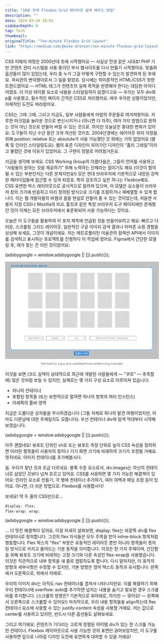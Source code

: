 ```yaml
---
title: "10분 만에 Flexbox Grid 레이아웃 쉽게 배우는 방법"
description: ""
date: 2024-03-29 10:03
sidebarDepth: 0
tag: Tech
thumbnail: 
originalTitle: "Ten-minute Flexbox Grid Layout"
link: "https://medium.com/@mike-dresser/ten-minute-flexbox-grid-layout-ab7631310293"
---
```



CSS 이해의 여정은 2000년대 초에 시작했어요 — 사실상 전생 같은 시대죠! PHP 기반 콘텐츠 관리 시스템을 사용 중이던 부서 웹사이트를 다시 만들기 시작했어요. 맞춤화 옵션들이 많이 있었는데, 우리 중 누가 그걸 어떻게 구현할 수 있는지 발견하게 된 후에요. 곽씨관의 변덕쟁이로서 그 일을 맡았죠. 당시에는 의미론적인 HTML/CSS가 핫한 트렌드였어요 — HTML 태그가 컨텐츠의 실제 목적을 반영해야 한다는 대담한 아이디어였죠. 더 이상 테이블 요소로 내용을 스타일링하지 않겠다고요 — 우리는 모두 div와 p를 사용했고, 필수적인 페이지 간격은 CSS로 처리했어요. 매우 우아한 상황이었지만, 자체적인 도전도 따라왔어요.

CSS는 그때 그때, 그리고 지금도, 일부 사람들에게 마법의 주문들로 여겨져왔어요. 지루한 마크업을 놀라운 것으로 변신시키거나 (아니면 더 자주), 여러 가지 방법으로 원하는 것이 아닌 것으로 만들어 버릴 수 있는 것으로. 하지만 오늘날은 중대한 변화가 있어요: 도구들이 지난 수년 동안 크게 개선된 것이죠. 2004년경에는 레이아웃 위치 지정을 위해 position: relative 또는 absolute가 사용 가능했던 것 외에는 거의 없었어요 (블록 및 인라인 스타일링도요). 웹의 표준 디자인이 되어가던 디자인이 “홀리 그레일”이라고 불렸던 것에 이유가 있었어요. 그 구현이 정말로 어려웠거든요.

지금을 생각해 보세요. CSS Working Group의 아름다움은, 그들이 언어를 사용하고 “사람들이 원하는 것을 제공하기” 위해 노력하는 단체라는 점이기도 해요 (이것이 합의될 수 있는 부분인지는 다른 문제지만요!) 모든 현대 브라우저에 기본적으로 내장된 강력한 패러다임들에 접근할 수 있게 되었죠. 특히 강조하고 싶은 하나는 Flexbox예요. CSS 유연한 박스 레이아웃으로 공식적으로 알려져 있으며, 이 모델은 요소들이 브라우저 창의 크기에 반응하고 미리 정의된 방식으로 크기를 조절하거나 재배열할 수 있게 합니다. 이는 웹 개발자들의 바램과 꿈을 현실로 만들어 줄 수 있는 것이었는데, 처음엔 사용자 지정 CSS나 Mozilla의 XUL 툴킷과 같은 특정 브라우저 도구 페이지에만 존재했던 것이 이제는 모든 브라우저에서 표준화되어 사용 가능하다는 것이죠.

오늘은 이 도구들을 활용하여 이 포저 제목에 언급된 것을 만들어보려고 해요: 빠르고 더러운, 스크롤링 그리드 레이아웃. 일반적인 구글 이미지 검색 결과나 아마존 쇼핑 경험을 상상해 보세요, 그것이 개념이에요. 저는 메트로폴리탄 미술관의 컬렉션 API에서 이미지를 검색하고 표시하는 프로젝트를 진행하다 이 작업에 왔어요. Figma에서 간단한 모델링 후, 제가 찾는 건 이런 것이었어요:

<!-- ui-log 수평형 -->
<ins class="adsbygoogle"
  style="display:block"
  data-ad-client="ca-pub-4877378276818686"
  data-ad-slot="9743150776"
  data-ad-format="auto"
  data-full-width-responsive="true"></ins>
<component is="script">
(adsbygoogle = window.adsbygoogle || []).push({});
</component>

<img src="./img/Ten-minuteFlexboxGridLayout_0.png" />

이것을 보면 (코드 실력이 상대적으로 최근에 개발된 사람들에게 — "쿠흐" — 추측할 때) 많은 것처럼 보일 수 있지만, 실제로는 몇 가지 구성 요소로 이루어져 있습니다:

- 하나의 컨테이너
- 포함된 항목들 (또는 보편적으로 말하면 하나의 항목의 여러 인스턴스)
- 아래쪽의 툴바 영역

지금은 드롭다운 상자들을 무시하겠습니다 (그들 자체로 하나의 발견 여행이었지만, 아마도 다른날에 대한 주제일지도 모릅니다). 우선 컨테이너 div와 탐색 막대부터 시작해 보겠습니다.

<!-- ui-log 수평형 -->
<ins class="adsbygoogle"
  style="display:block"
  data-ad-client="ca-pub-4877378276818686"
  data-ad-slot="9743150776"
  data-ad-format="auto"
  data-full-width-responsive="true"></ins>
<component is="script">
(adsbygoogle = window.adsbygoogle || []).push({});
</component>

아주 괜찮네요! 뷰포트 단위인 vh로 또는 뷰포트 측정 단위로 높이 CSS 속성을 정의하면 이러한 항목들이 사용자의 창이나 기기 화면 크기에 비례하여 크기가 조정될 거예요. 멋지네요. 이미지 컨테이너를 추가해봅시다.

음. 우리가 찾던 것과 조금 다르네요. 블록 수준 요소로서, div.images는 자신의 컨테이너로 삼았던 것보다 넘쳐 흐르고 있어요. CSS를 사용하면 몇 가지 가능한 해결책이 있어요: 인라인 요소로 만들기, 각 행에 컨테이너 추가하기, 여러 여백과 패딩 조정 등이 있어요. 아니면, 더 쉬운 방법으로: Flexbox를 사용합시다!

보세요! 딱 두 줄의 CSS만으로...

```js
display: flex;
flex-wrap: wrap;
```

<!-- ui-log 수평형 -->
<ins class="adsbygoogle"
  style="display:block"
  data-ad-client="ca-pub-4877378276818686"
  data-ad-slot="9743150776"
  data-ad-format="auto"
  data-full-width-responsive="true"></ins>
<component is="script">
(adsbygoogle = window.adsbygoogle || []).push({});
</component>

… 더 멋진 해결책이 있어요. 이걸 자세히 살펴보면, display: flex는 바깥쪽 div를 flex 컨테이너로 정의합니다. 그것의 flex 자식들은 모두 주목을 받아 inline-block 항목처럼 행동합니다. Flex 박스의 "flex" 부분은 유동적인 레이아웃 뿐만 아니라 항목들이 정의된 방식으로 커지고 줄어드는 기본 동작을 의미합니다. 이것은 한 가지 주제이며, 간단함을 위해 뷰포트 크기에 비례하는 고정 크기와 다른 속성인 flex-wrap을 사용했습니다. 이것은 직관적으로 내부 항목을 새 줄로 랩핑하도록 합니다. 다시 말하지만, 이 동작의 방향과 세부사항은 수정할 수 있지만, 기본 방향은 영어 텍스트 동작과 유사합니다: 왼쪽에서 오른쪽으로, 위에서 아래로.
  
우리의 이미지 div는 아직도 nav 컨테이너를 겹쳐서 나타나지만요. 이를 해결하기 위해 우리 컨테이너에 overflow: auto를 추가하면 넘치는 내용을 숨기고 필요한 경우 스크롤 바를 추가합니다. (스크롤의 방향은? 기본적으로 위아래로, 하지만 — 맞아요! — 왼쪽에서 오른쪽으로 스크롤할 수 있어요!) 마지막으로, 우리 내용 항목들을 align하는데 flex 컨테이너 요소에 사용할 수 있는 justify-content 속성을 사용할 거에요. 저는 값으로 center를 사용하고 있지만, 반드시 다른 옵션들도 살펴보세요.

그리고 여기에요: 콘텐츠가 기다리는 고르게 정렬된 아이템 div가 있는 한 스크롤 가능한 컨테이너. Flexbox 레이아웃으로 사용 가능한 것의 표면만 긁어보았지만, 이 도구를 사용하면 앞으로 나아갈 디자인 도전에 유연하게 대처할 수 있을 거예요!